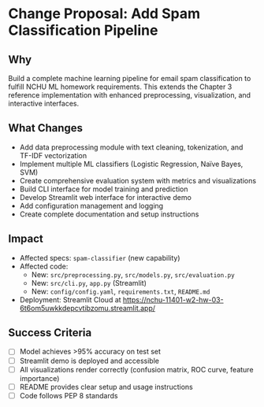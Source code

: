 # Change Proposal: Add Spam Classification Pipeline

## Why
Build a complete machine learning pipeline for email spam classification to fulfill NCHU ML homework requirements. This extends the Chapter 3 reference implementation with enhanced preprocessing, visualization, and interactive interfaces.

## What Changes
- Add data preprocessing module with text cleaning, tokenization, and TF-IDF vectorization
- Implement multiple ML classifiers (Logistic Regression, Naïve Bayes, SVM)
- Create comprehensive evaluation system with metrics and visualizations
- Build CLI interface for model training and prediction
- Develop Streamlit web interface for interactive demo
- Add configuration management and logging
- Create complete documentation and setup instructions

## Impact
- Affected specs: `spam-classifier` (new capability)
- Affected code: 
  - New: `src/preprocessing.py`, `src/models.py`, `src/evaluation.py`
  - New: `src/cli.py`, `app.py` (Streamlit)
  - New: `config/config.yaml`, `requirements.txt`, `README.md`
- Deployment: Streamlit Cloud at https://nchu-11401-w2-hw-03-6t6om5uwkkdepcvtibzomu.streamlit.app/

## Success Criteria
- [ ] Model achieves >95% accuracy on test set
- [ ] Streamlit demo is deployed and accessible
- [ ] All visualizations render correctly (confusion matrix, ROC curve, feature importance)
- [ ] README provides clear setup and usage instructions
- [ ] Code follows PEP 8 standards
